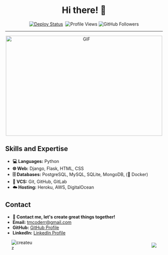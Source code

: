 <h1 align="center">Hi there! 👋</h1>
<p align="center">
  <a href="https://github.com/createuz?tab=repositories" target="_blank" rel="noopener noreferrer"><img src="https://github.com/justinmahar/react-social-media-embed/workflows/Deploy/badge.svg" alt="Deploy Status" /></a>&nbsp;
  <img src="https://komarev.com/ghpvc/?username=createuz" alt="Profile Views">
  <img src="https://img.shields.io/github/followers/createuz?label=follow&style=social" alt="GitHub Followers">
</p>
<hr>

<p align="center">
<img src="https://github.com/abhisheknaiidu/abhisheknaiidu/blob/master/code.gif?raw=true" alt="GIF" width="500" height="320" />
</p>

## Skills and Expertise

- **💻 Languages:** Python
- **🌐 Web:** Django, Flask, HTML, CSS
- **🗄️ Databases:** PostgreSQL, MySQL, SQLite, MongoDB, (🐳 Docker)
- **📇 VCS:** Git, GitHub, GitLab
- **☁️ Hosting:** Heroku, AWS, DigitalOcean

## Contact

- **👤 Contact me, let's create great things together!**
- **Email:** [tmcoderr@gmail.com](mailto:tmcoderr@gmail.com)
- **GitHub:** [GitHub Profile](https://github.com/createuz)
- **LinkedIn:** [LinkedIn Profile](https://www.linkedin.com/in/shohjahon-rajabov-8758b9272/)

<div style="display: flex; flex-direction: row-reverse; justify-content: space-between; align-items: center;">
    <div style="margin-right: 20px;">
        <img src="https://github-readme-stats-eight-theta.vercel.app/api?username=createuz&show_icons=true&include_all_commits=true&count_private=true&bg_color=333399,333399,333399,000000&title_color=fff&text_color=fff&icon_color=fff" style="max-width: 100%;" />
    </div>
    <div style="margin-left: 20px;">
        <img src="https://camo.githubusercontent.com/ef54173f4106e50435a60af26ef733727e1cfc3da910e6a5b57552ff78768c8e/68747470733a2f2f6769746875622d70726f66696c652d74726f7068792e76657263656c2e6170702f3f757365726e616d653d6d757368617272616670" alt="createuz" data-canonical-src="https://github-profile-trophy.vercel.app/?username=createuz" style="max-width: 95%;" />
    </div>
</div>
